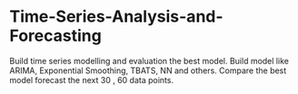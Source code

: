 # Time-Series-Analysis-and-Forecasting
Build time series modelling and evaluation the best model. Build model like ARIMA, Exponential Smoothing, TBATS, NN and others. Compare the best model forecast the next 30 , 60 data points. 
